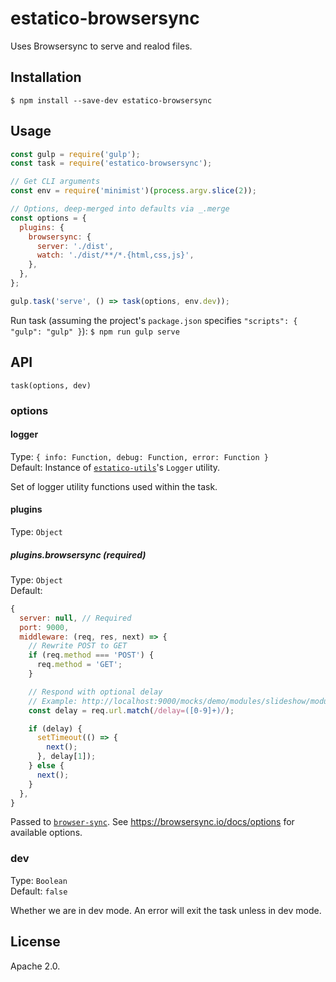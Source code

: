 # estatico-browsersync

Uses Browsersync to serve and realod files.

## Installation

```
$ npm install --save-dev estatico-browsersync
```

## Usage

```js
const gulp = require('gulp');
const task = require('estatico-browsersync');

// Get CLI arguments
const env = require('minimist')(process.argv.slice(2));

// Options, deep-merged into defaults via _.merge
const options = {
  plugins: {
    browsersync: {
      server: './dist',
      watch: './dist/**/*.{html,css,js}',
    },
  },
};

gulp.task('serve', () => task(options, env.dev));
```

Run task (assuming the project's `package.json` specifies `"scripts": { "gulp": "gulp" }`):
`$ npm run gulp serve`

## API

`task(options, dev)`

### options

#### logger

Type: `{ info: Function, debug: Function, error: Function }`<br>
Default: Instance of [`estatico-utils`](../estatico-utils)'s `Logger` utility.

Set of logger utility functions used within the task.

#### plugins

Type: `Object`

##### plugins.browsersync (required)

Type: `Object`<br>
Default:
```js
{
  server: null, // Required
  port: 9000,
  middleware: (req, res, next) => {
    // Rewrite POST to GET
    if (req.method === 'POST') {
      req.method = 'GET';
    }

    // Respond with optional delay
    // Example: http://localhost:9000/mocks/demo/modules/slideshow/modules.json?delay=5000
    const delay = req.url.match(/delay=([0-9]+)/);

    if (delay) {
      setTimeout(() => {
        next();
      }, delay[1]);
    } else {
      next();
    }
  },
}
```

Passed to [`browser-sync`](https://www.npmjs.com/package/browser-sync). See https://browsersync.io/docs/options for available options.

### dev

Type: `Boolean`<br>
Default: `false`

Whether we are in dev mode. An error will exit the task unless in dev mode.

## License

Apache 2.0.
